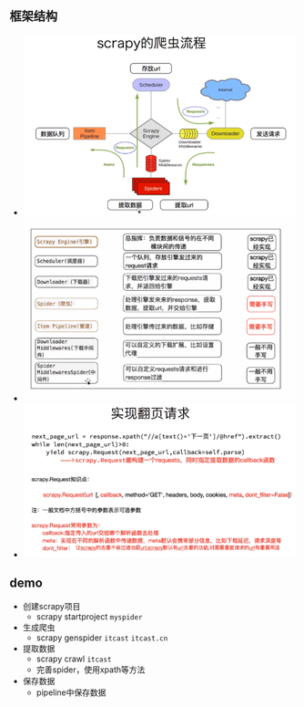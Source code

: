 ## 框架结构
- ![框架](pics/2020-08-02_011818.png)
- ![需要实现的部分](pics/2020-08-02_011855.png)
- ![翻页请求](pics/2020-08-02_141608.png)

## demo
- 创建scrapy项目
    - scrapy startproject `myspider`
- 生成爬虫
    - scrapy genspider `itcast` `itcast.cn`
- 提取数据
    - scrapy crawl `itcast`
    - 完善spider，使用xpath等方法
- 保存数据
    - pipeline中保存数据